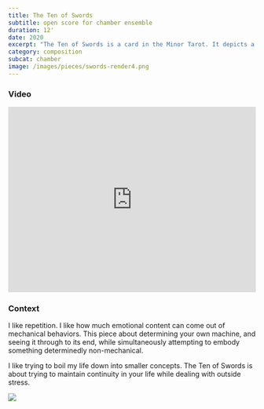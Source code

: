 ```yaml
---
title: The Ten of Swords
subtitle: open score for chamber ensemble
duration: 12'
date: 2020
excerpt: "The Ten of Swords is a card in the Minor Tarot. It depicts a prone man, ten swords buried in his back, a swath of red draped over his lower body (which could be interpreted as a robe, or his blood, or both). He faces away from the viewer, looking out over a dark lake, towards a distant sunrise."
category: composition
subcat: chamber
image: /images/pieces/swords-render4.png
---
```


### Video

<div style="padding:75% 0 0 0;position:relative;"><iframe src="https://player.vimeo.com/video/457392091?title=0&byline=0&portrait=0" style="position:absolute;top:0;left:0;width:100%;height:100%;" frameborder="0" allow="autoplay; fullscreen" allowfullscreen></iframe></div><script src="https://player.vimeo.com/api/player.js"></script>

### Context

I like repetition. I like how much emotional content can come out of mechanical behaviors. This piece about determining your own machine, and seeing it through to its end, while simultaneously attempting to embody something determinedly non-mechanical.

I like trying to boil my life down into smaller concepts. The Ten of Swords is about trying to maintain continuity in your life while dealing with outside stress.

![](/images/pieces/swords-fromsite.png)